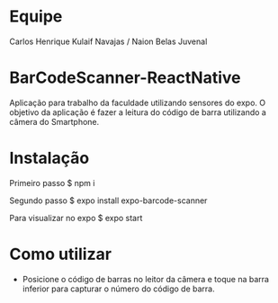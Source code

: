# Equipe 
Carlos Henrique Kulaif Navajas / 
Naion Belas Juvenal 

# BarCodeScanner-ReactNative
Aplicação para trabalho da faculdade utilizando sensores do expo.
O objetivo da aplicação é fazer a leitura do código de barra utilizando a câmera do Smartphone.

# Instalação
Primeiro passo
$ npm i

Segundo passo
$ expo install expo-barcode-scanner

Para visualizar no expo
$ expo start

# Como utilizar

- Posicione o código de barras no leitor da câmera e toque na barra inferior para capturar o número do código de barra.
